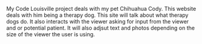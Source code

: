 
My Code Louisville project deals with my pet Chihuahua Cody. This website deals with him being a therapy dog. This site will talk about what therapy dogs do. It also interacts with the viewer asking for input from the viewer and or potential patient. It will also adjsut text and photos depending on the size of the viewer the user is using.  
